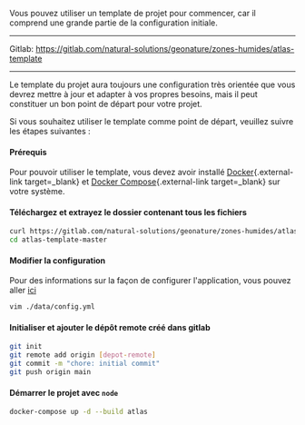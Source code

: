 Vous pouvez utiliser un template de projet pour commencer, car il comprend une grande partie de la configuration initiale.

---

Gitlab: <a href="https://gitlab.com/natural-solutions/geonature/zones-humides/atlas-template" class="external-link" target="_blank">https://gitlab.com/natural-solutions/geonature/zones-humides/atlas-template</a>

---

Le template du projet aura toujours une configuration très orientée que vous devrez mettre à jour et adapter à vos propres besoins, mais il peut constituer un bon point de départ pour votre projet.

Si vous souhaitez utiliser le template comme point de départ, veuillez suivre les étapes suivantes :

#### Prérequis

Pour pouvoir utiliser le template, vous devez avoir installé [Docker](https://docs.docker.com/engine/install/){.external-link target=\_blank} et [Docker Compose](https://docs.docker.com/compose/install/){.external-link target=\_blank} sur votre système.

#### Téléchargez et extrayez le dossier contenant tous les fichiers

```bash
curl https://gitlab.com/natural-solutions/geonature/zones-humides/atlas-template/-/archive/master/atlas-template-master.tar.gz | tar -xz
cd atlas-template-master
```

#### Modifier la configuration

Pour des informations sur la façon de configurer l'application, vous pouvez aller [ici](/configuration)

```bash
vim ./data/config.yml
```

#### Initialiser et ajouter le dépôt remote créé dans gitlab

```bash
git init
git remote add origin [depot-remote]
git commit -m "chore: initial commit"
git push origin main
```

#### Démarrer le projet avec `node`

```bash
docker-compose up -d --build atlas
```